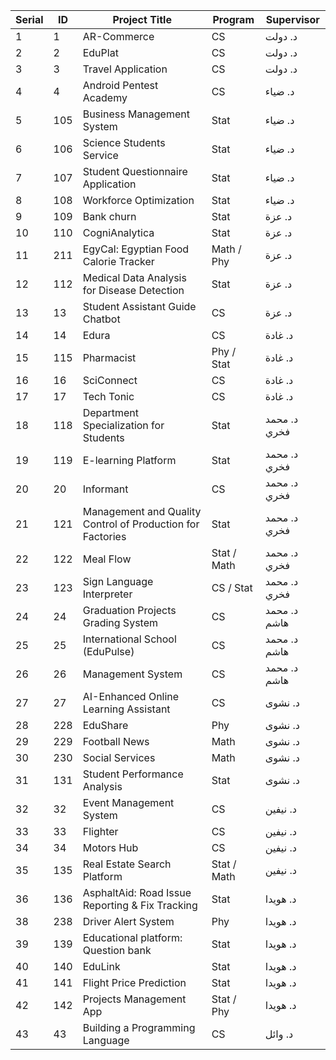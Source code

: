 | Serial | ID  | Project Title                                              | Program     | Supervisor    |
|--------|-----|------------------------------------------------------------|-------------|---------------|
| 1      | 1   | AR-Commerce                                                | CS          | د. دولت       |
| 2      | 2   | EduPlat                                                    | CS          | د. دولت       |
| 3      | 3   | Travel Application                                         | CS          | د. دولت       |
| 4      | 4   | Android Pentest Academy                                    | CS          | د. ضياء       |
| 5      | 105 | Business Management System                                 | Stat        | د. ضياء       |
| 6      | 106 | Science Students Service                                   | Stat        | د. ضياء       |
| 7      | 107 | Student Questionnaire Application                          | Stat        | د. ضياء       |
| 8      | 108 | Workforce Optimization                                     | Stat        | د. ضياء       |
| 9      | 109 | Bank churn                                                 | Stat        | د. عزة        |
| 10     | 110 | CogniAnalytica                                             | Stat        | د. عزة        |
| 11     | 211 | EgyCal: Egyptian Food Calorie Tracker                      | Math / Phy  | د. عزة        |
| 12     | 112 | Medical Data Analysis for Disease Detection                | Stat        | د. عزة        |
| 13     | 13  | Student Assistant Guide Chatbot                            | CS          | د. عزة        |
| 14     | 14  | Edura                                                      | CS          | د. غادة       |
| 15     | 115 | Pharmacist                                                 | Phy / Stat  | د. غادة       |
| 16     | 16  | SciConnect                                                 | CS          | د. غادة       |
| 17     | 17  | Tech Tonic                                                 | CS          | د. غادة       |
| 18     | 118 | Department Specialization for Students                     | Stat        | د. محمد فخري  |
| 19     | 119 | E-learning Platform                                        | Stat        | د. محمد فخري  |
| 20     | 20  | Informant                                                  | CS          | د. محمد فخري  |
| 21     | 121 | Management and Quality Control of Production for Factories | Stat        | د. محمد فخري  |
| 22     | 122 | Meal Flow                                                  | Stat / Math | د. محمد فخري  |
| 23     | 123 | Sign Language Interpreter                                  | CS / Stat   | د. محمد فخري  |
| 24     | 24  | Graduation Projects Grading System                         | CS          | د. محمد هاشم  |
| 25     | 25  | International School (EduPulse)                            | CS          | د. محمد هاشم  |
| 26     | 26  | Management System                                          | CS          | د. محمد هاشم  |
| 27     | 27  | AI-Enhanced Online Learning Assistant                      | CS          | د. نشوى       |
| 28     | 228 | EduShare                                                   | Phy         | د. نشوى       |
| 29     | 229 | Football News                                              | Math        | د. نشوى       |
| 30     | 230 | Social Services                                            | Math        | د. نشوى       |
| 31     | 131 | Student Performance Analysis                               | Stat        | د. نشوى       |
| 32     | 32  | Event Management System                                    | CS          | د. نيفين      |
| 33     | 33  | Flighter                                                   | CS          | د. نيفين      |
| 34     | 34  | Motors Hub                                                 | CS          | د. نيفين      |
| 35     | 135 | Real Estate Search Platform                                | Stat / Math | د. نيفين      |
| 36     | 136 | AsphaltAid: Road Issue Reporting & Fix Tracking            | Stat        | د. هويدا      |
| 38     | 238 | Driver Alert System                                        | Phy         | د. هويدا      |
| 39     | 139 | Educational platform: Question bank                        | Stat        | د. هويدا      |
| 40     | 140 | EduLink                                                    | Stat        | د. هويدا      |
| 41     | 141 | Flight Price Prediction                                    | Stat        | د. هويدا      |
| 42     | 142 | Projects Management App                                    | Stat / Phy  | د. هويدا      |
| 43     | 43  | Building a Programming Language                            | CS          | د. وائل       |
